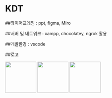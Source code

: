 # KDT

##와이어프레임 : ppt, figma, Miro

##서버 및 네트워크 : xampp, chocolatey, ngrok 활용

##개발환경 : vscode

##로고

<img src="https://github.com/user-attachments/assets/1c9d5124-362f-4714-82bf-57f4641195cd" width="100" height="100"/>
<img src="https://github.com/user-attachments/assets/b978ab69-b1b8-444e-8c59-bf004a27a545" width="100" height="100"/>
<img src="https://github.com/user-attachments/assets/26ccd2c3-7bae-4365-9a41-1cd1657fa804" width="100" height="100"/>
